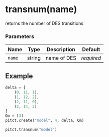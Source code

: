 # transnum(name)

returns the number of DES transitions

### Parameters
| Name       | Type    | Description |  Default   |
|------------|---------|-------------|------------|
| `name`     | string  | name of DES | *required* |



## Example

```python title="sample 1"
delta = [
    (0, 11, 1),
    (1, 12, 2),
    (2, 11, 0),
    (2, 14, 3)
]
Qm = [3]
pitct.create("model", 4, delta, Qm)

pitct.transnum("model")
```
